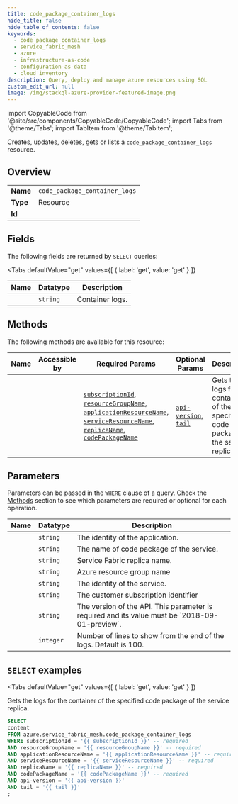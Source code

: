 ```yaml
--- 
title: code_package_container_logs
hide_title: false
hide_table_of_contents: false
keywords:
  - code_package_container_logs
  - service_fabric_mesh
  - azure
  - infrastructure-as-code
  - configuration-as-data
  - cloud inventory
description: Query, deploy and manage azure resources using SQL
custom_edit_url: null
image: /img/stackql-azure-provider-featured-image.png
---
```


import CopyableCode from '@site/src/components/CopyableCode/CopyableCode';
import Tabs from '@theme/Tabs';
import TabItem from '@theme/TabItem';

Creates, updates, deletes, gets or lists a <code>code_package_container_logs</code> resource.

## Overview
<table><tbody>
<tr><td><b>Name</b></td><td><code>code_package_container_logs</code></td></tr>
<tr><td><b>Type</b></td><td>Resource</td></tr>
<tr><td><b>Id</b></td><td><CopyableCode code="azure.service_fabric_mesh.code_package_container_logs" /></td></tr>
</tbody></table>

## Fields

The following fields are returned by `SELECT` queries:

<Tabs
    defaultValue="get"
    values={[
        { label: 'get', value: 'get' }
    ]}
>
<TabItem value="get">

<table>
<thead>
    <tr>
    <th>Name</th>
    <th>Datatype</th>
    <th>Description</th>
    </tr>
</thead>
<tbody>
<tr>
    <td><CopyableCode code="content" /></td>
    <td><code>string</code></td>
    <td>Container logs.</td>
</tr>
</tbody>
</table>
</TabItem>
</Tabs>

## Methods

The following methods are available for this resource:

<table>
<thead>
    <tr>
    <th>Name</th>
    <th>Accessible by</th>
    <th>Required Params</th>
    <th>Optional Params</th>
    <th>Description</th>
    </tr>
</thead>
<tbody>
<tr>
    <td><a href="#get"><CopyableCode code="get" /></a></td>
    <td><CopyableCode code="select" /></td>
    <td><a href="#parameter-subscriptionId"><code>subscriptionId</code></a>, <a href="#parameter-resourceGroupName"><code>resourceGroupName</code></a>, <a href="#parameter-applicationResourceName"><code>applicationResourceName</code></a>, <a href="#parameter-serviceResourceName"><code>serviceResourceName</code></a>, <a href="#parameter-replicaName"><code>replicaName</code></a>, <a href="#parameter-codePackageName"><code>codePackageName</code></a></td>
    <td><a href="#parameter-api-version"><code>api-version</code></a>, <a href="#parameter-tail"><code>tail</code></a></td>
    <td>Gets the logs for the container of the specified code package of the service replica.</td>
</tr>
</tbody>
</table>

## Parameters

Parameters can be passed in the `WHERE` clause of a query. Check the [Methods](#methods) section to see which parameters are required or optional for each operation.

<table>
<thead>
    <tr>
    <th>Name</th>
    <th>Datatype</th>
    <th>Description</th>
    </tr>
</thead>
<tbody>
<tr id="parameter-applicationResourceName">
    <td><CopyableCode code="applicationResourceName" /></td>
    <td><code>string</code></td>
    <td>The identity of the application.</td>
</tr>
<tr id="parameter-codePackageName">
    <td><CopyableCode code="codePackageName" /></td>
    <td><code>string</code></td>
    <td>The name of code package of the service.</td>
</tr>
<tr id="parameter-replicaName">
    <td><CopyableCode code="replicaName" /></td>
    <td><code>string</code></td>
    <td>Service Fabric replica name.</td>
</tr>
<tr id="parameter-resourceGroupName">
    <td><CopyableCode code="resourceGroupName" /></td>
    <td><code>string</code></td>
    <td>Azure resource group name</td>
</tr>
<tr id="parameter-serviceResourceName">
    <td><CopyableCode code="serviceResourceName" /></td>
    <td><code>string</code></td>
    <td>The identity of the service.</td>
</tr>
<tr id="parameter-subscriptionId">
    <td><CopyableCode code="subscriptionId" /></td>
    <td><code>string</code></td>
    <td>The customer subscription identifier</td>
</tr>
<tr id="parameter-api-version">
    <td><CopyableCode code="api-version" /></td>
    <td><code>string</code></td>
    <td>The version of the API. This parameter is required and its value must be `2018-09-01-preview`.</td>
</tr>
<tr id="parameter-tail">
    <td><CopyableCode code="tail" /></td>
    <td><code>integer</code></td>
    <td>Number of lines to show from the end of the logs. Default is 100.</td>
</tr>
</tbody>
</table>

## `SELECT` examples

<Tabs
    defaultValue="get"
    values={[
        { label: 'get', value: 'get' }
    ]}
>
<TabItem value="get">

Gets the logs for the container of the specified code package of the service replica.

```sql
SELECT
content
FROM azure.service_fabric_mesh.code_package_container_logs
WHERE subscriptionId = '{{ subscriptionId }}' -- required
AND resourceGroupName = '{{ resourceGroupName }}' -- required
AND applicationResourceName = '{{ applicationResourceName }}' -- required
AND serviceResourceName = '{{ serviceResourceName }}' -- required
AND replicaName = '{{ replicaName }}' -- required
AND codePackageName = '{{ codePackageName }}' -- required
AND api-version = '{{ api-version }}'
AND tail = '{{ tail }}'
;
```
</TabItem>
</Tabs>
